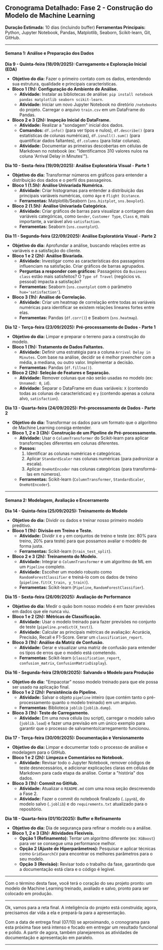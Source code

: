 ## **Cronograma Detalhado: Fase 2 - Construção do Modelo de Machine Learning**

**Duração Estimada:** 10 dias (incluindo buffer)
**Ferramentas Principais:** Python, Jupyter Notebook, Pandas, Matplotlib, Seaborn, Scikit-learn, Git, GitHub.

---

#### **Semana 1: Análise e Preparação dos Dados**

**Dia 9 - Quinta-feira (18/09/2025): Carregamento e Exploração Inicial (EDA)**
* **Objetivo do dia:** Fazer o primeiro contato com os dados, entendendo sua estrutura, qualidade e principais características.
* **Bloco 1 (1h):** **Configuração do Ambiente de Análise.**
    * **Atividade:** Instalar as bibliotecas de análise: `pip install notebook pandas matplotlib seaborn scikit-learn`.
    * **Atividade:** Iniciar um novo Jupyter Notebook no diretório `/notebooks` do projeto. Carregar o arquivo `train.csv` em um DataFrame do Pandas.
* **Bloco 2 e 3 (2h):** **Inspeção Inicial do DataFrame.**
    * **Atividade:** Realizar a "sondagem" inicial dos dados.
    * **Comandos:** `df.info()` (para ver tipos e nulos), `df.describe()` (para estatísticas de colunas numéricas), `df.isnull().sum()` (para quantificar dados faltantes), `df.columns` (para listar colunas).
    * **Atividade:** Documentar as primeiras descobertas em células de Markdown no notebook (ex: "Identificamos 310 valores nulos na coluna 'Arrival Delay in Minutes'").

**Dia 10 - Sexta-feira (19/09/2025): Análise Exploratória Visual - Parte 1**
* **Objetivo do dia:** Transformar números em gráficos para entender a distribuição dos dados e o perfil dos passageiros.
* **Bloco 1 (1.5h):** **Análise Univariada Numérica.**
    * **Atividade:** Criar histogramas para entender a distribuição das principais variáveis numéricas, como `Age` e `Flight Distance`.
    * **Ferramentas:** Matplotlib/Seaborn (`sns.histplot`, `sns.boxplot`).
* **Bloco 2 (1.5h):** **Análise Univariada Categórica.**
    * **Atividade:** Criar gráficos de barras para visualizar a contagem das variáveis categóricas, como `Gender`, `Customer Type`, `Class` e, mais importante, a variável alvo `satisfaction`.
    * **Ferramentas:** Seaborn (`sns.countplot`).

**Dia 11 - Segunda-feira (22/09/2025): Análise Exploratória Visual - Parte 2**
* **Objetivo do dia:** Aprofundar a análise, buscando relações entre as variáveis e a satisfação do cliente.
* **Bloco 1 e 2 (2h):** **Análise Bivariada.**
    * **Atividade:** Investigar como as características dos passageiros influenciam na satisfação. Criar gráficos de barras agrupados.
    * **Perguntas a responder com gráficos:** Passageiros da `Business class` estão mais satisfeitos? O `Type of Travel` (negócios vs. pessoal) impacta a satisfação?
    * **Ferramentas:** Seaborn (`sns.countplot` com o parâmetro `hue='satisfaction'`).
* **Bloco 3 (1h):** **Análise de Correlação.**
    * **Atividade:** Criar um heatmap de correlação entre todas as variáveis numéricas para identificar se existem relações lineares fortes entre elas.
    * **Ferramentas:** Pandas (`df.corr()`) e Seaborn (`sns.heatmap`).

**Dia 12 - Terça-feira (23/09/2025): Pré-processamento de Dados - Parte 1**
* **Objetivo do dia:** Limpar e preparar o terreno para a construção do modelo.
* **Bloco 1 (1h):** **Tratamento de Dados Faltantes.**
    * **Atividade:** Definir uma estratégia para a coluna `Arrival Delay in Minutes`. Com base na análise, decidir se é melhor preencher com a média, a mediana, ou outro valor. Implementar a decisão.
    * **Ferramentas:** Pandas (`df.fillna()`).
* **Bloco 2 (2h):** **Seleção de Features e Separação.**
    * **Atividade:** Remover colunas que não serão usadas no modelo (ex: `Unnamed: 0`, `id`).
    * **Atividade:** Separar o DataFrame em duas variáveis: `X` (contendo todas as colunas de características) e `y` (contendo apenas a coluna alvo, `satisfaction`).

**Dia 13 - Quarta-feira (24/09/2025): Pré-processamento de Dados - Parte 2**
* **Objetivo do dia:** Transformar os dados para um formato que o algoritmo de Machine Learning consiga entender.
* **Bloco 1, 2 e 3 (3h):** **Construção de um Pipeline de Pré-processamento.**
    * **Atividade:** Usar o `ColumnTransformer` do Scikit-learn para aplicar transformações diferentes em colunas diferentes.
    * **Passos:**
        1.  Identificar as colunas numéricas e categóricas.
        2.  Aplicar `StandardScaler` nas colunas numéricas (para padronizar a escala).
        3.  Aplicar `OneHotEncoder` nas colunas categóricas (para transformá-las em números).
    * **Ferramentas:** Scikit-learn (`ColumnTransformer`, `StandardScaler`, `OneHotEncoder`).

---

#### **Semana 2: Modelagem, Avaliação e Encerramento**

**Dia 14 - Quinta-feira (25/09/2025): Treinamento do Modelo**
* **Objetivo do dia:** Dividir os dados e treinar nosso primeiro modelo preditivo.
* **Bloco 1 (1h):** **Divisão em Treino e Teste.**
    * **Atividade:** Dividir `X` e `y` em conjuntos de treino e teste (ex: 80% para treino, 20% para teste) para que possamos avaliar o modelo de forma justa.
    * **Ferramentas:** Scikit-learn (`train_test_split`).
* **Bloco 2 e 3 (2h):** **Treinamento do Modelo.**
    * **Atividade:** Integrar o `ColumnTransformer` e um algoritmo de ML em um `Pipeline` completo.
    * **Atividade:** Escolher um modelo robusto como `RandomForestClassifier` e treiná-lo com os dados de treino (`pipeline.fit(X_train, y_train)`).
    * **Ferramentas:** Scikit-learn (`Pipeline`, `RandomForestClassifier`).

**Dia 15 - Sexta-feira (26/09/2025): Avaliação de Performance**
* **Objetivo do dia:** Medir o quão bom nosso modelo é em fazer previsões em dados que ele nunca viu.
* **Bloco 1 e 2 (2h):** **Métricas de Classificação.**
    * **Atividade:** Usar o modelo treinado para fazer previsões no conjunto de teste (`pipeline.predict(X_test)`).
    * **Atividade:** Calcular as principais métricas de avaliação: Acurácia, Precisão, Recall e F1-Score. Gerar um `classification_report`.
* **Bloco 3 (1h):** **Análise da Matriz de Confusão.**
    * **Atividade:** Gerar e visualizar uma matriz de confusão para entender os tipos de erros que o modelo está cometendo.
    * **Ferramentas:** Scikit-learn (`classification_report`, `confusion_matrix`, `ConfusionMatrixDisplay`).

**Dia 16 - Segunda-feira (29/09/2025): Salvando o Modelo para Produção**
* **Objetivo do dia:** "Empacotar" nosso modelo treinado para que ele possa ser usado na aplicação final.
* **Bloco 1 e 2 (2h):** **Persistência do Pipeline.**
    * **Atividade:** Salvar o objeto `pipeline` inteiro (que contém tanto o pré-processamento quanto o modelo treinado) em um arquivo.
    * **Ferramentas:** Biblioteca `joblib` (`joblib.dump`).
* **Bloco 3 (1h):** **Teste de Carregamento.**
    * **Atividade:** Em uma nova célula (ou script), carregar o modelo salvo (`joblib.load`) e fazer uma previsão em um único exemplo para garantir que o processo de salvamento/carregamento funcionou.

**Dia 17 - Terça-feira (30/09/2025): Documentação e Versionamento**
* **Objetivo do dia:** Limpar e documentar todo o processo de análise e modelagem para o GitHub.
* **Bloco 1 e 2 (2h):** **Limpeza e Comentários no Notebook.**
    * **Atividade:** Revisar todo o Jupyter Notebook, remover códigos de teste desnecessários, e adicionar explicações claras em células de Markdown para cada etapa da análise. Contar a "história" dos dados.
* **Bloco 3 (1h):** **Commit no GitHub.**
    * **Atividade:** Atualizar o `README.md` com uma nova seção descrevendo a Fase 2.
    * **Atividade:** Fazer o commit do notebook finalizado (`.ipynb`), do modelo salvo (`.joblib`) e do `requirements.txt` atualizado para o repositório.

**Dia 18 - Quarta-feira (01/10/2025): Buffer e Refinamento**
* **Objetivo do dia:** Dia de segurança para refinar o modelo ou a análise.
* **Bloco 1, 2 e 3 (3h):** **Atividades Flexíveis.**
    * **Opção 1 (Refinamento):** Tentar um algoritmo diferente (ex: `XGBoost`) para ver se consegue uma performance melhor.
    * **Opção 2 (Ajuste de Hiperparâmetros):** Pesquisar e aplicar técnicas como `GridSearchCV` para encontrar os melhores parâmetros para o seu modelo.
    * **Opção 3 (Revisão):** Revisar todo o trabalho da fase, garantindo que a documentação está clara e o código é legível.

---

Com o término desta fase, você terá o coração do seu projeto pronto: um modelo de Machine Learning treinado, avaliado e salvo, pronto para ser colocado em produção.


---

Ok, vamos para a reta final. A inteligência do projeto está construída; agora, precisamos dar vida a ela e prepará-la para a apresentação.

Com a data de entrega final (07/10) se aproximando, o cronograma para esta próxima fase será intenso e focado em entregar um resultado funcional e polido. A partir de agora, também planejaremos as atividades de documentação e apresentação em paralelo.

---
